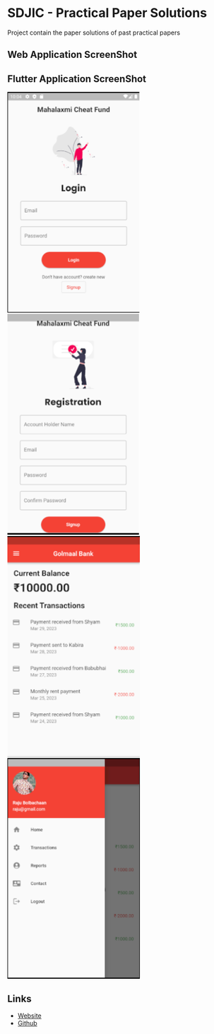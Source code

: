 # SDJIC - Practical Paper Solutions

Project contain the paper solutions of past practical papers

## Web Application ScreenShot

## Flutter Application ScreenShot

<img src="MAD-2/flutter_banking_app/assets/screenshot/login.png" height="500em" />&nbsp;
<img src="MAD-2/flutter_banking_app/assets/screenshot/signup.png" height="500em" />&nbsp;
<img src="MAD-2/flutter_banking_app/assets/screenshot/dashboard.png" height="500em" />&nbsp;
<img src="MAD-2/flutter_banking_app/assets/screenshot/drawer.png" height="500em" />&nbsp;

## Links

* [Website](https://nehalpatel.in)
* [Github](https://github.com/nehalpatel)